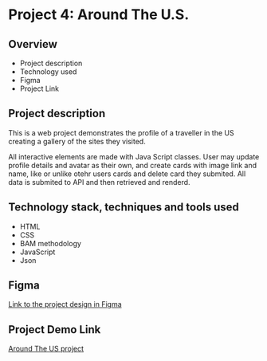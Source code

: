 # Project 4: Around The U.S.

## Overview

- Project description
- Technology used
- Figma
- Project Link

## Project description

This is a web project demonstrates the profile of a traveller in the US creating a gallery of the sites they visited.

All interactive elements are made with Java Script classes.
User may update profile details and avatar as their own, and create cards with image link and name, like or unlike otehr users cards and delete card they submited.
All data is submited to API and then retrieved and renderd.

## Technology stack, techniques and tools used

- HTML
- CSS
- BAM methodology
- JavaScript
- Json

## Figma

[Link to the project design in Figma](https://www.figma.com/file/SurN1jaeEQIhuZEDMhmWWf/Sprint-4%3A-Around-The-U.S.-%7C-desktop-%2B-mobile?node-id=0%3A1)

## Project Demo Link

[Around The US project](https://benyossef27.github.io/web_project_4/)
